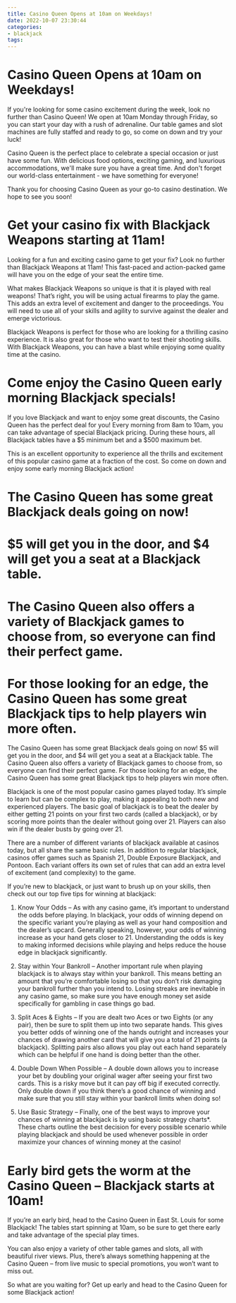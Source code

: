 ```yaml
---
title: Casino Queen Opens at 10am on Weekdays!
date: 2022-10-07 23:30:44
categories:
- blackjack
tags:
---
```



#  Casino Queen Opens at 10am on Weekdays!

If you're looking for some casino excitement during the week, look no further than Casino Queen! We open at 10am Monday through Friday, so you can start your day with a rush of adrenaline. Our table games and slot machines are fully staffed and ready to go, so come on down and try your luck!

Casino Queen is the perfect place to celebrate a special occasion or just have some fun. With delicious food options, exciting gaming, and luxurious accommodations, we'll make sure you have a great time. And don't forget our world-class entertainment - we have something for everyone!

Thank you for choosing Casino Queen as your go-to casino destination. We hope to see you soon!

#  Get your casino fix with Blackjack Weapons starting at 11am!

Looking for a fun and exciting casino game to get your fix? Look no further than Blackjack Weapons at 11am! This fast-paced and action-packed game will have you on the edge of your seat the entire time.

What makes Blackjack Weapons so unique is that it is played with real weapons! That’s right, you will be using actual firearms to play the game. This adds an extra level of excitement and danger to the proceedings. You will need to use all of your skills and agility to survive against the dealer and emerge victorious.

Blackjack Weapons is perfect for those who are looking for a thrilling casino experience. It is also great for those who want to test their shooting skills. With Blackjack Weapons, you can have a blast while enjoying some quality time at the casino.

#  Come enjoy the Casino Queen early morning Blackjack specials!

If you love Blackjack and want to enjoy some great discounts, the Casino Queen has the perfect deal for you! Every morning from 8am to 10am, you can take advantage of special Blackjack pricing. During these hours, all Blackjack tables have a $5 minimum bet and a $500 maximum bet.

This is an excellent opportunity to experience all the thrills and excitement of this popular casino game at a fraction of the cost. So come on down and enjoy some early morning Blackjack action!

#  The Casino Queen has some great Blackjack deals going on now!

# $5 will get you in the door, and $4 will get you a seat at a Blackjack table.

# The Casino Queen also offers a variety of Blackjack games to choose from, so everyone can find their perfect game.

# For those looking for an edge, the Casino Queen has some great Blackjack tips to help players win more often.

The Casino Queen has some great Blackjack deals going on now! $5 will get you in the door, and $4 will get you a seat at a Blackjack table. The Casino Queen also offers a variety of Blackjack games to choose from, so everyone can find their perfect game. For those looking for an edge, the Casino Queen has some great Blackjack tips to help players win more often.

Blackjack is one of the most popular casino games played today. It’s simple to learn but can be complex to play, making it appealing to both new and experienced players. The basic goal of blackjack is to beat the dealer by either getting 21 points on your first two cards (called a blackjack), or by scoring more points than the dealer without going over 21. Players can also win if the dealer busts by going over 21.

There are a number of different variants of blackjack available at casinos today, but all share the same basic rules. In addition to regular blackjack, casinos offer games such as Spanish 21, Double Exposure Blackjack, and Pontoon. Each variant offers its own set of rules that can add an extra level of excitement (and complexity) to the game.

If you’re new to blackjack, or just want to brush up on your skills, then check out our top five tips for winning at blackjack:

1) Know Your Odds – As with any casino game, it’s important to understand the odds before playing. In blackjack, your odds of winning depend on the specific variant you’re playing as well as your hand composition and the dealer’s upcard. Generally speaking, however, your odds of winning increase as your hand gets closer to 21. Understanding the odds is key to making informed decisions while playing and helps reduce the house edge in blackjack significantly.

2) Stay within Your Bankroll – Another important rule when playing blackjack is to always stay within your bankroll. This means betting an amount that you’re comfortable losing so that you don’t risk damaging your bankroll further than you intend to. Losing streaks are inevitable in any casino game, so make sure you have enough money set aside specifically for gambling in case things go bad.

3) Split Aces & Eights – If you are dealt two Aces or two Eights (or any pair), then be sure to split them up into two separate hands. This gives you better odds of winning one of the hands outright and increases your chances of drawing another card that will give you a total of 21 points (a blackjack). Splitting pairs also allows you play out each hand separately which can be helpful if one hand is doing better than the other.

4) Double Down When Possible – A double down allows you to increase your bet by doubling your original wager after seeing your first two cards. This is a risky move but it can pay off big if executed correctly. Only double down if you think there’s a good chance of winning and make sure that you still stay within your bankroll limits when doing so!

5) Use Basic Strategy – Finally, one of the best ways to improve your chances of winning at blackjack is by using basic strategy charts*. These charts outline the best decision for every possible scenario while playing blackjack and should be used whenever possible in order maximize your chances of winning money at the casino!

#  Early bird gets the worm at the Casino Queen – Blackjack starts at 10am!

If you’re an early bird, head to the Casino Queen in East St. Louis for some Blackjack! The tables start spinning at 10am, so be sure to get there early and take advantage of the special play times.

You can also enjoy a variety of other table games and slots, all with beautiful river views. Plus, there’s always something happening at the Casino Queen – from live music to special promotions, you won’t want to miss out.

So what are you waiting for? Get up early and head to the Casino Queen for some Blackjack action!